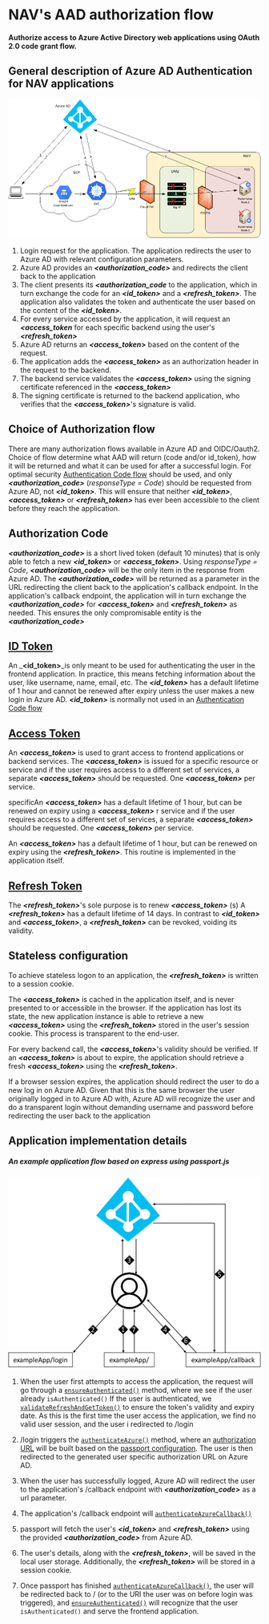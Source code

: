 # NAV's AAD authorization flow
#### Authorize access to Azure Active Directory web applications using OAuth 2.0 code grant flow.

## General description of Azure AD Authentication for NAV applications
![general flow](/_media/general-flow.png "Example authorization flow")
1. Login request for the application. The application redirects the user to Azure AD with relevant configuration parameters.
1. Azure AD provides an _**<authorization_code>**_ and redirects the client back to the application
1. The client presents its _**<authorization_code**_  to the application, which in turn exchange the code for an _**<id_token>**_ and a _**<refresh_token>**_. The application also validates the token and authenticate the user based on the content of the _**<id_token>**_.
1. For every service accessed by the application, it will request an _**<access_token**_ for each specific backend using the user's _**<refresh_token>**_
1. Azure AD returns an _**<access_token>**_ based on the content of the request.
1. The application adds the _**<access_token>**_ as an authorization header in the request to the backend.
1. The backend service validates the _**<access_token>**_ using the signing certificate referenced in the _**<access_token>**_
1. The signing certificate is returned to the backend application, who verifies that the _**<access_token>**_'s signature is valid.

## Choice of Authorization flow
There are many authorization flows available in Azure AD and OIDC/Oauth2.
Choice of flow determine what AAD will return (code and/or id_token), how it will be returned and what it can be used for after a successful login.
For optimal security [Authentication Code flow](https://docs.microsoft.com/en-us/azure/active-directory/develop/v2-oauth2-auth-code-flow) should be used, and only _**<authorization_code>**_ (_responseType = Code_) should be requested from Azure AD, not _**<id_token>**_.
This will ensure that neither _**<id_token>**_, _**<access_token>**_ or _**<refresh_token>**_ has ever been accessible to the client before they reach the application.

## Authorization Code
_**<authorization_code>**_ is a short lived token (default 10 minutes) that is only able to fetch a new _**<id_token>**_ or _**<access_token>**_.
Using _responseType = Code_, _**<authorization_code>**_ will be the only item in the response from Azure AD. The _**<authorization_code>**_ will be returned as a parameter in the URL redirecting the client back to the application's callback endpoint.
In the application's callback endpoint, the application will in turn exchange the _**<authorization_code>**_ for _**<access_token>**_ and _**<refresh_token>**_ as needed.
This ensures the only compromisable entity is the _**<authorization_code>**_

## [ID Token](https://docs.microsoft.com/en-us/azure/active-directory/develop/id-tokens)
An _**<id_token>**_is only meant to be used for authenticating the user in the frontend application. In practice, this means fetching information about the user, like username, name, email, etc.
The _**<id_token>**_ has a default lifetime of 1 hour and cannot be renewed after expiry unless the user makes a new login in Azure AD.
_**<id_token>**_ is normally not used in an [Authentication Code flow](https://docs.microsoft.com/en-us/azure/active-directory/develop/v2-oauth2-auth-code-flow) 

## [Access Token](https://docs.microsoft.com/en-us/azure/active-directory/develop/access-tokens)
An _**<access_token>**_ is used to grant access to frontend applications or backend services.
The _**<access_token>**_ is issued for a specific resource or service and if the user requires access to a different set of services, a separate _**<access_token>**_ should be requested. 
One _**<access_token>**_ per service.

specificAn _**<access_token>**_  has a default lifetime of 1 hour, but can be renewed on expiry using a _**<access_token>**_ r service and if the user requires access to a different set of services, a separate _**<access_token>**_ should be requested. 
One _**<access_token>**_ per service.

An _**<access_token>**_ has a default lifetime of 1 hour, but can be renewed on expiry using the _**<refresh_token>**_.
This routine is implemented in the application itself.

## [Refresh Token](https://docs.microsoft.com/en-us/azure/active-directory/develop/access-tokens)
The _**<refresh_token>**_'s sole purpose is to renew _**<access_token>**_ (s)
A _**<refresh_token>**_ has a default lifetime of 14 days. In contrast to _**<id_token>**_ and _**<access_token>**_, a _**<refresh_token>**_ can be revoked, voiding its validity.

## Stateless configuration
To achieve stateless logon to an application, the _**<refresh_token>**_ is written to a session cookie.

The _**<access_token>**_ is cached in the application itself, and is never presented to or accessible in the browser.
If the application has lost its state, the new application instance is able to retrieve a new _**<access_token>**_ using the _**<refresh_token>**_ stored in the user's session cookie.
This process is transparent to the end-user.

For every backend call, the _**<access_token>**_'s validity should be verified. If an _**<access_token>**_ is about to expire, the application should retrieve a fresh _**<access_token>**_ using the _**<refresh_token>**_.

If a browser session expires, the application should redirect the user to do a new log in on Azure AD.
Given that this is the same browser the user originally logged in to Azure AD with, Azure AD will recognize the user and do a transparent login without demanding username and password before redirecting the user back to the application



## Application implementation details
##### An example application flow based on express using passport.js
![application-implementation-details](/_media/application-implementation-details.png "Application implementation details")

1. When the user first attempts to access the application, the request will go through a [`ensureAuthenticated()`](https://github.com/navikt/basta-frontend/blob/master/api/src/controllers/authenticate.js#L46-L64) method, where we see if the user already `isAuthenticated()`
If the user is authenticated, we [`validateRefreshAndGetToken()`](https://github.com/navikt/basta-frontend/blob/master/api/src/controllers/token.js#L51-L95) to ensure the token's validity and expiry date.
As this is the first time the user access the application, we find no valid user session, and the user i redirected to /login

1. /login triggers the [`authenticateAzure()`](https://github.com/navikt/basta-frontend/blob/master/api/src/controllers/authenticate.js#L7-L28) method, where an [authorization URL](https://github.com/navikt/basta-frontend/blob/master/api/src/controllers/authenticate.js#L16) will be built based on the [passport configuration](https://github.com/navikt/basta-frontend/blob/master/api/src/config/passport.js).
The user is then redirected to the generated user specific authorization URL on Azure AD.

1. When the user has successfully logged, Azure AD will redirect the user to the application's /callback endpoint with _**<authorization_code>**_ as a url parameter.

1. The application's /callback endpoint will [`authenticateAzureCallback()`](https://github.com/navikt/basta-frontend/blob/master/api/src/controllers/authenticate.js#L30-L42) 

1. passport will fetch the user's _**<id_token>**_ and _**<refresh_token>**_ using the provided _**<authorization_code>**_ from Azure AD.

1. The user's details, along with the _**<refresh_token>**_, will be saved in the local user storage. 
Additionally, the _**<refresh_token>**_ will be stored in a session cookie.

1. Once passport has finished [`authenticateAzureCallback()`](https://github.com/navikt/basta-frontend/blob/master/api/src/controllers/authenticate.js#L30-L42), the user will be redirected back to / (or to the URI the user was on before login was triggered), and [`ensureAuthenticated()`](https://github.com/navikt/basta-frontend/blob/master/api/src/controllers/authenticate.js#L46-L64) will recognize that the user `isAuthenticated()` and serve the frontend application.


